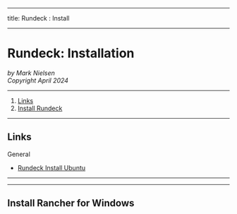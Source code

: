 --------
title: Rundeck : Install 

--------

# Rundeck: Installation

*by Mark Nielsen*  
*Copyright April 2024*

---

1. [Links](#links)
2. [Install Rundeck](#install)

* * *

<a name=links></a>Links
-----

General
* [Rundeck Install Ubuntu](https://docs.rundeck.com/docs/administration/install/linux-deb.html#installing-rundeck)


---
* * *
<a name=install></a>Install Rancher for Windows
-----

